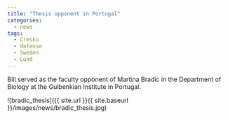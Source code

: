```yaml
---
title: "Thesis opponent in Portugal"
categories:
  - news
tags:
  - Cresko
  - defense
  - Sweden
  - Lund
---
```


Bill served as the faculty opponent of Martina Bradic in the Department of Biology at the Gulbenkian Institute in Portugal.

![bradic_thesis]({{ site.url }}{{ site.baseurl }}/images/news/bradic_thesis.jpg)
